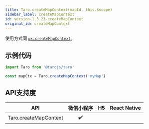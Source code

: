 ```yaml
---
title: Taro.createMapContext(mapId, this.$scope)
sidebar_label: createMapContext
id: version-1.3.23-createMapContext
original_id: createMapContext
---
```



使用方式同 [`wx.createMapContext`](https://developers.weixin.qq.com/miniprogram/dev/api/wx.createMapContext.html)。

## 示例代码

```jsx
import Taro from '@tarojs/taro'

const mapCtx = Taro.createMapContext('myMap')
```



## API支持度


| API | 微信小程序 | H5 | React Native |
| :-: | :-: | :-: | :-: |
| Taro.createMapContext | ✔️ |  |  |

